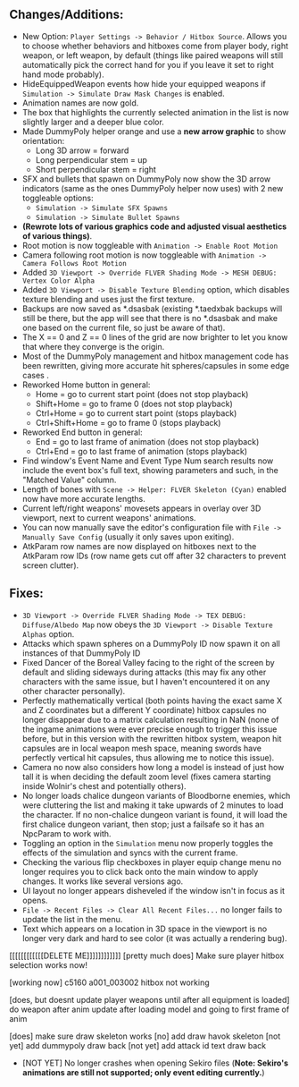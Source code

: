 ## **Changes/Additions**:
* New Option: `Player Settings -> Behavior / Hitbox Source`. Allows you to choose whether behaviors and hitboxes come from player body, right weapon, or left weapon, by default (things like paired weapons will still automatically pick the correct hand for you if you leave it set to right hand mode probably).
* HideEquippedWeapon events how hide your equipped weapons if `Simulation -> Simulate Draw Mask Changes` is enabled.
* Animation names are now gold.
* The box that highlights the currently selected animation in the list is now slightly larger and a deeper blue color.
* Made DummyPoly helper orange and use a **new arrow graphic** to show orientation:
    * Long 3D arrow = forward
    * Long perpendicular stem = up
    * Short perpendicular stem = right
* SFX and bullets that spawn on DummyPoly now show the 3D arrow indicators (same as the ones DummyPoly helper now uses) with 2 new toggleable options:
  * `Simulation -> Simulate SFX Spawns`
  * `Simulation -> Simulate Bullet Spawns`
* **(Rewrote lots of various graphics code and adjusted visual aesthetics of various things)**.
* Root motion is now toggleable with `Animation -> Enable Root Motion`
* Camera following root motion is now toggleable with `Animation -> Camera Follows Root Motion`
* Added `3D Viewport -> Override FLVER Shading Mode -> MESH DEBUG: Vertex Color Alpha`
* Added `3D Viewport -> Disable Texture Blending` option, which disables texture blending and uses just the first texture.
* Backups are now saved as \*.dsasbak (existing \*.taedxbak backups will still be there, but the app will see that there is no \*.dsasbak and make one based on the current file, so just be aware of that).
* The X == 0 and Z == 0 lines of the grid are now brighter to let you know that where they converge is the origin.
* Most of the DummyPoly management and hitbox management code has been rewritten, giving more accurate hit spheres/capsules in some edge cases .
* Reworked Home button in general:
  * Home = go to current start point (does not stop playback)
  * Shift+Home = go to frame 0 (does not stop playback)
  * Ctrl+Home = go to current start point (stops playback)
  * Ctrl+Shift+Home = go to frame 0 (stops playback)
* Reworked End button in general:
  * End = go to last frame of animation (does not stop playback)
  * Ctrl+End = go to last frame of animation (stops playback)
* Find window's Event Name and Event Type Num search results now include the event box's full text, showing parameters and such, in the "Matched Value" column.
* Length of bones with `Scene -> Helper: FLVER Skeleton (Cyan)` enabled now have more accurate lengths.
* Current left/right weapons' movesets appears in overlay over 3D viewport, next to current weapons' animations.
* You can now manually save the editor's configuration file with `File -> Manually Save Config` (usually it only saves upon exiting).
* AtkParam row names are now displayed on hitboxes next to the AtkParam row IDs (row name gets cut off after 32 characters to prevent screen clutter).

## **Fixes**:
* `3D Viewport -> Override FLVER Shading Mode -> TEX DEBUG: Diffuse/Albedo Map` now obeys the `3D Viewport -> Disable Texture Alphas` option.
* Attacks which spawn spheres on a DummyPoly ID now spawn it on all instances of that DummyPoly ID
* Fixed Dancer of the Boreal Valley facing to the right of the screen by default and sliding sideways during attacks (this may fix any other characters with the same issue, but I haven't encountered it on any other character personally).
* Perfectly mathematically vertical (both points having the exact same X and Z coordinates but a different Y coordinate) hitbox capsules no longer disappear due to a matrix calculation resulting in NaN (none of the ingame animations were ever precise enough to trigger this issue before, but in this version with the rewritten hitbox system, weapon hit capsules are in local weapon mesh space, meaning swords have perfectly vertical hit capsules, thus allowing me to notice this issue).
* Camera no now also considers how long a model is instead of just how tall it is when deciding the default zoom level (fixes camera starting inside Wolnir's chest and potentially others).
* No longer loads chalice dungeon variants of Bloodborne enemies, which were cluttering the list and making it take upwards of 2 minutes to load the character. If no non-chalice dungeon variant is found, it will load the first chalice dungeon variant, then stop; just a failsafe so it has an NpcParam to work with.
* Toggling an option in the `Simulation` menu now properly toggles the effects of the simulation and syncs with the current frame.
* Checking the various flip checkboxes in player equip change menu no longer requires you to click back onto the main window to apply changes. It works like several versions ago.
* UI layout no longer appears disheveled if the window isn't in focus as it opens.
* `File -> Recent Files -> Clear All Recent Files...` no longer fails to update the list in the menu.
* Text which appears on a location in 3D space in the viewport is no longer very dark and hard to see color (it was actually a rendering bug).











[[[[[[[[[[[[DELETE ME]]]]]]]]]]]]
[pretty much does] Make sure player hitbox selection works now!

[working now] c5160 a001_003002 hitbox not working 

[does, but doesnt update player weapons until after all equipment is loaded] do weapon after anim update after loading model and going to first frame of anim

[does] make sure draw skeleton works
[no] add draw havok skeleton
[not yet] add dummypoly draw back
[not yet] add attack id text draw back



* [NOT YET] No longer crashes when opening Sekiro files (**Note: Sekiro's animations are still not supported; only event editing currently.**)





